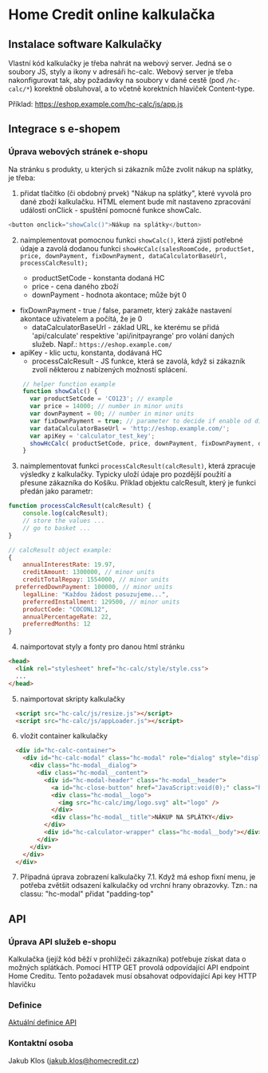 # Home Credit online kalkulačka

## Instalace software Kalkulačky
Vlastní kód kalkulačky je třeba nahrát na webový server.
Jedná se o soubory JS, styly a ikony v adresáři hc-calc.
Webový server je třeba nakonfigurovat tak, aby požadavky na soubory v dané cestě (pod `/hc-calc/*`) korektně obsluhoval, a to včetně korektních hlaviček Content-type.

Příklad: https://eshop.example.com/hc-calc/js/app.js


## Integrace s e-shopem

### Úprava webových stránek e-shopu

Na stránku s produkty, u kterých si zákazník může zvolit nákup na splátky, je třeba:

1. přidat tlačítko (či obdobný prvek) "Nákup na splátky", které vyvolá pro dané zboží kalkulačku.
HTML element bude mít nastaveno zpracování události onClick - spuštění pomocné funkce showCalc.
```javascript
<button onclick="showCalc()">Nákup na splátky</button>
```
2. naimplementovat pomocnou funkci `showCalc()`, která zjistí potřebné údaje a zavolá dodanou funkci `showHcCalc(salesRoomCode, productSet, price, downPayment, fixDownPayment, dataCalculatorBaseUrl, processCalcResult);`
	
	- productSetCode - konstanta dodaná HC
	- price - cena daného zboží
	- downPayment - hodnota akontace; může být 0
  - fixDownPayment - true / false, parametr, který zakáže nastavení akontace uživatelem a počítá, že je 0
	- dataCalculatorBaseUrl - základ URL, ke kterému se přidá 'api/calculate' respektive 'api/initpayrange' pro volání daných služeb. Např.: `https://eshop.example.com/`
  - apiKey - klic uctu, konstanta, dodávaná HC
	- processCalcResult - JS funkce, která se zavolá, když si zákazník zvolí některou z nabízených možností splácení.

```javascript
	// helper function example
    function showCalc() {
      var productSetCode = 'CO123'; // example
      var price = 14000; // number in minor units
      var downPayment = 00; // number in minor units
      var fixDownPayment = true; // parameter to decide if enable od disable downpayment
      var dataCalculatorBaseUrl = 'http://eshop.example.com/';
      var apiKey = 'calculator_test_key';
      showHcCalc( productSetCode, price, downPayment, fixDownPayment, dataCalculatorBaseUrl,apiKey, processCalcResult);
    }

```

3. naimplementovat funkci `processCalcResult(calcResult)`, která zpracuje výsledky z kalkulačky. Typicky uloží údaje pro pozdější použití a přesune zákazníka do Košíku.
Příklad objektu calcResult, který je funkci předán jako parametr:
```javascript
function processCalcResult(calcResult) {
	console.log(calcResult);
	// store the values ...
	// go to basket ...
} 

// calcResult object example:
{
	annualInterestRate: 19.97,
	creditAmount: 1300000, // minor units
	creditTotalRepay: 1554000, // minor units
  preferredDownPayment: 100000, // minor units
	legalLine: "Každou žádost posuzujeme...",
	preferredInstallment: 129500, // minor units
	productCode: "COCONL12",
	annualPercentageRate: 22,
	preferredMonths: 12
}
```

4. naimportovat styly a fonty pro danou html stránku
```html
<head>
  <link rel="stylesheet" href="hc-calc/style/style.css">
  ...
</head>
```

5. naimportovat skripty kalkulačky
```html
  <script src="hc-calc/js/resize.js"></script>
  <script src="hc-calc/js/appLoader.js"></script>
```

6. vložit container kalkulačky
```html
  <div id="hc-calc-container">
    <div id="hc-calc-modal" class="hc-modal" role="dialog" style="display: none">
      <div class="hc-modal__dialog">
        <div class="hc-modal__content">
          <div id="hc-modal-header" class="hc-modal__header">
            <a id="hc-close-button" href="JavaScript:void(0);" class="hc-modal__close" onclick="document.getElementById('hc-calc-modal').style.display = 'none'"></a>
            <div class="hc-modal__logo">
              <img src="hc-calc/img/logo.svg" alt="logo" />
            </div>
            <div class="hc-modal__title">NÁKUP NA SPLÁTKY</div>
          </div>
          <div id="hc-calculator-wrapper" class="hc-modal__body"></div>
        </div>
      </div>
    </div>
  </div>
```

7. Případná úprava zobrazení kalkulačky
7.1. Když má eshop fixní menu, je potřeba zvětšit odsazení kalkulačky od vrchní hrany obrazovky. Tzn.: na classu: "hc-modal" přidat "padding-top"

## API

### Úprava API služeb e-shopu
Kalkulačka (jejíž kód běží v prohlížeči zákazníka) potřebuje získat data o možných splátkách.
Pomocí HTTP GET provolá odpovídající API endpoint Home Creditu. Tento požadavek musí obsahovat odpovídající Api key HTTP hlavičku

### Definice
[Aktuální definice API](https://intranet.finance.homecredit.cz/download/attachments/103787108/Public%20API%20%283%20endpointy%29%20.apib?api=v2)

### Kontaktní osoba
Jakub Klos (jakub.klos@homecredit.cz)